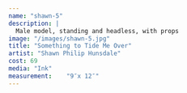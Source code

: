 ```yaml
---
name: "shawn-5"
description: |
  Male model, standing and headless, with props
image: "/images/shawn-5.jpg"
title: "Something to Tide Me Over"
artist: "Shawn Philip Hunsdale"
cost: 69
media: "Ink"
measurement: 	"9″x 12″"
---
```

